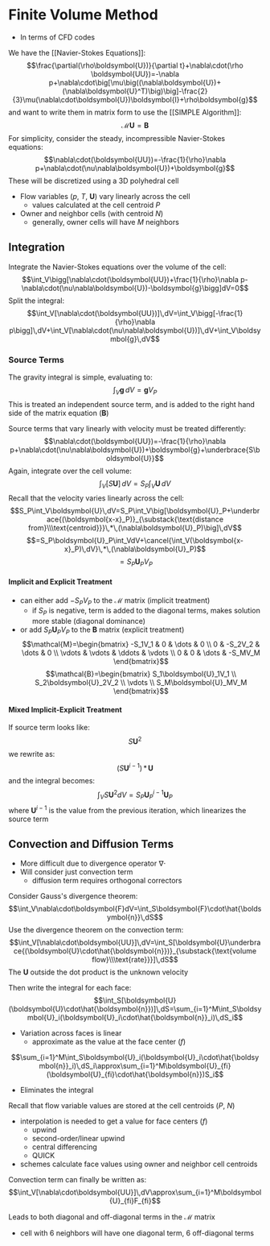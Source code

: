 # Finite Volume Method
- In terms of CFD codes

We have the [[Navier-Stokes Equations]]:
$$\frac{\partial(\rho\boldsymbol{U})}{\partial t}+\nabla\cdot(\rho \boldsymbol{UU})=-\nabla p+\nabla\cdot\big[\mu\big((\nabla\boldsymbol{U})+(\nabla\boldsymbol{U}^T)\big)\big]-\frac{2}{3}\mu(\nabla\cdot\boldsymbol{U})\boldsymbol{I}+\rho\boldsymbol{g}$$
and want to write them in matrix form to use the [[SIMPLE Algorithm]]:
$$\mathcal{M}\boldsymbol{U}=\boldsymbol{B}$$
For simplicity, consider the steady, incompressible Navier-Stokes equations:
$$\nabla\cdot(\boldsymbol{UU})=-\frac{1}{\rho}\nabla p+\nabla\cdot(\nu\nabla\boldsymbol{U})+\boldsymbol{g}$$
These will be discretized using a 3D polyhedral cell
- Flow variables ($p$, $T$, $\boldsymbol{U}$) vary  linearly across the cell
	- values calculated at the cell centroid $P$
- Owner and neighbor cells (with centroid $N$)
	- generally, owner cells will have $M$ neighbors
## Integration
Integrate the Navier-Stokes equations over the volume of the cell:
$$\int_V\bigg[\nabla\cdot(\boldsymbol{UU})+\frac{1}{\rho}\nabla p-\nabla\cdot(\nu\nabla\boldsymbol{U})-\boldsymbol{g}\bigg]dV=0$$
Split the integral:
$$\int_V[\nabla\cdot(\boldsymbol{UU})]\,dV=\int_V\bigg[-\frac{1}{\rho}\nabla p\bigg]\,dV+\int_V[\nabla\cdot(\nu\nabla\boldsymbol{U})]\,dV+\int_V\boldsymbol{g}\,dV$$
### Source Terms
The gravity integral is simple, evaluating to:
$$\int_V\boldsymbol{g}\,dV=\boldsymbol{g}V_P$$
This is treated an independent source term, and is added to the right hand side of the matrix equation ($\boldsymbol{B}$)

Source terms that vary linearly with velocity must be treated differently:
$$\nabla\cdot(\boldsymbol{UU})=-\frac{1}{\rho}\nabla p+\nabla\cdot(\nu\nabla\boldsymbol{U})+\boldsymbol{g}+\underbrace{S\boldsymbol{U}}$$
Again, integrate over the cell volume:
$$\int_V[S\boldsymbol{U}]\,dV=S_P\int_V\boldsymbol{U}\,dV$$
Recall that the velocity varies linearly across the cell:
$$S_P\int_V\boldsymbol{U}\,dV=S_P\int_V\big[\boldsymbol{U}_P+\underbrace{(\boldsymbol{x-x}_P)}_{\substack{\text{distance from}\\\text{centroid}}}\,*\,(\nabla\boldsymbol{U}_P)\big]\,dV$$
$$=S_P\boldsymbol{U}_P\int_VdV+\cancel{\int_V(\boldsymbol{x-x}_P)\,dV}\,*\,(\nabla\boldsymbol{U}_P)$$
$$=S_P\boldsymbol{U}_PV_P $$
####  Implicit and Explicit Treatment
-  can either add $-S_PV_P$ to the $\mathcal{M}$ matrix (implicit treatment)
	-  if $S_P$ is negative, term is added to the diagonal terms, makes solution more stable (diagonal dominance)
-  or add $S_P\boldsymbol{U}_PV_P$ to the $\boldsymbol{B}$ matrix (explicit treatment)
 $$\mathcal{M}=\begin{bmatrix}
-S_1V_1 & 0 & \dots & 0 \\
 0 & -S_2V_2 & \dots & 0 \\
 \vdots & \vdots & \ddots & \vdots \\
 0 & 0 & \dots & -S_MV_M
 \end{bmatrix}$$
 $$\mathcal{B}=\begin{bmatrix}
 S_1\boldsymbol{U}_1V_1 \\ S_2\boldsymbol{U}_2V_2 \\
 \vdots \\ S_M\boldsymbol{U}_MV_M
 \end{bmatrix}$$
#### Mixed Implicit-Explicit Treatment
If source term looks like:
$$S\boldsymbol{U}^2$$
we rewrite as:
$$(S\boldsymbol{U}^{i-1})\,*\,\boldsymbol{U}$$
and the integral becomes:
$$\int_VS\boldsymbol{U}^2dV=S_P\boldsymbol{U}_P^{i-1}\boldsymbol{U}_P$$
where $\boldsymbol{U}^{i-1}$ is the value from the previous iteration, which linearizes the source term
## Convection and Diffusion Terms
- More difficult due to divergence operator $\nabla\cdot$
- Will consider just convection term
	- diffusion term requires orthogonal correctors

Consider Gauss's divergence theorem:
$$\int_V\nabla\cdot\boldsymbol{F}dV=\int_S\boldsymbol{F}\cdot\hat{\boldsymbol{n}}\,dS$$
Use the divergence theorem on the convection term:
$$\int_V[\nabla\cdot\boldsymbol{UU}]\,dV=\int_S[\boldsymbol{U}\underbrace{(\boldsymbol{U}\cdot\hat{\boldsymbol{n}})}_{\substack{\text{volume flow}\\\text{rate}}}]\,dS$$
The $\boldsymbol{U}$ outside the dot product is the unknown velocity

Then write the integral for each face:
$$\int_S[\boldsymbol{U}(\boldsymbol{U}\cdot\hat{\boldsymbol{n}})]\,dS=\sum_{i=1}^M\int_S\boldsymbol{U}_i(\boldsymbol{U}_i\cdot\hat{\boldsymbol{n}}_i)\,dS_i$$
- Variation across faces is linear
	- approximate as the value at the face center ($f$)
	
$$\sum_{i=1}^M\int_S\boldsymbol{U}_i(\boldsymbol{U}_i\cdot\hat{\boldsymbol{n}}_i)\,dS_i\approx\sum_{i=1}^M\boldsymbol{U}_{fi}(\boldsymbol{U}_{fi}\cdot\hat{\boldsymbol{n}})S_i$$
- Eliminates the integral

Recall that flow variable values are stored at the cell centroids ($P$, $N$)
- interpolation is needed to get a value for face centers ($f$)
	- upwind
	- second-order/linear upwind
	- central differencing
	- QUICK
- schemes calculate face values using owner and neighbor cell centroids

Convection term can finally be written as:
$$\int_V[\nabla\cdot\boldsymbol{UU}]\,dV\approx\sum_{i=1}^M\boldsymbol{U}_{fi}F_{fi}$$

Leads to both diagonal and off-diagonal terms in the $\mathcal{M}$ matrix
- cell with 6 neighbors will have one diagonal term, 6 off-diagonal terms
